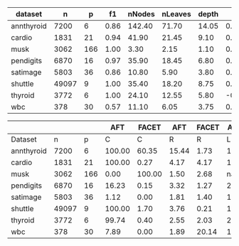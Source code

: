 | dataset    | n     | p   | f1   | nNodes | nLeaves | depth | Q     | J    |
| ---------- | ----- | --- | ---- | ------ | ------- | ----- | ----- | ---- |
| annthyroid | 7200  | 6   | 0.86 | 142.40 | 71.70   | 14.05 | 0.94  | 1.00 |
| cardio     | 1831  | 21  | 0.94 | 41.90  | 21.45   | 9.10  | 0.85  | 0.56 |
| musk       | 3062  | 166 | 1.00 | 3.30   | 2.15    | 1.10  | 0.00  | 0.03 |
| pendigits  | 6870  | 16  | 0.97 | 35.90  | 18.45   | 6.80  | 0.42  | 0.54 |
| satimage   | 5803  | 36  | 0.86 | 10.80  | 5.90    | 3.80  | 0.99  | 0.11 |
| shuttle    | 49097 | 9   | 1.00 | 35.40  | 18.20   | 8.75  | 0.59  | 0.74 |
| thyroid    | 3772  | 6   | 1.00 | 24.10  | 12.55   | 5.80  | -0.06 | 0.66 |
| wbc        | 378   | 30  | 0.57 | 11.10  | 6.05    | 3.75  | 0.77  | 0.10 |


|            |       |     | AFT    | FACET  | AFT   | FACET | AFT  | FACET | AFT   | FACET |
| ---------- | ----- | --- | ------ | ------ | ----- | ----- | ---- | ----- | ----- | ----- |
| Dataset    | n     | p   | C      | C      | R     | R     | L    | L     | D     | D     |
| annthyroid | 7200  | 6   | 100.00 | 60.35  | 15.44 | 1.73  | 1.62 | 1.36  | 0.67  | 0.38  |
| cardio     | 1831  | 21  | 100.00 | 0.27   | 4.17  | 4.17  | 1.97 | 1.00  | 8.76  | 1.55  |
| musk       | 3062  | 166 | 0.00   | 100.00 | 1.50  | 2.68  | nan  | 11.15 | nan   | 8.18  |
| pendigits  | 6870  | 16  | 16.23  | 0.15   | 3.32  | 1.27  | 2.91 | 1.00  | 20.28 | 0.11  |
| satimage   | 5803  | 36  | 1.12   | 0.00   | 1.81  | 1.40  | 1.69 | nan   | 4.01  | nan   |
| shuttle    | 49097 | 9   | 100.00 | 1.70   | 3.76  | 0.21  | 1.63 | 1.00  | 0.85  | 0.23  |
| thyroid    | 3772  | 6   | 99.74  | 0.40   | 2.55  | 2.03  | 2.02 | 1.67  | 4.19  | 0.79  |
| wbc        | 378   | 30  | 7.89   | 0.00   | 1.89  | 20.14 | 1.33 | nan   | 2.79  | nan   |
